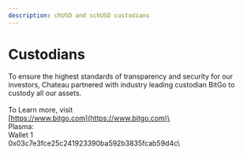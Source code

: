 ```yaml
---
description: chUSD and schUSD custodians
---
```


# Custodians

To ensure the highest standards of transparency and security for our investors, Chateau partnered with industry leading custodian BitGo to custody all our assets.\
\
To Learn more, visit\
[https://www.bitgo.com](https://www.bitgo.com)\
\
Plasma:\
Wallet 1\
0x03c7e3fce25c241923390ba592b3835fcab59d4c\
